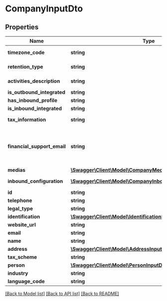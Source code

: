 # CompanyInputDto

## Properties
Name | Type | Description | Notes
------------ | ------------- | ------------- | -------------
**timezone_code** | **string** | Timezone; MaxLength: 50 | 
**retention_type** | **string** | RetentionType; MaxLength: 450 | [optional] 
**activities_description** | **string** | ActivitiesDescription; MaxLength: 450 | [optional] 
**is_outbound_integrated** | **string** | IsOutboundIntegrated | 
**has_inbound_profile** | **string** | HasInboundProfile | 
**is_inbound_integrated** | **string** | IsInboundIntegrated | [optional] 
**tax_information** | **string** | TaxInformation; MaxLength: 450 | [optional] 
**financial_support_email** | **string** | Email to be used to \&quot;reply\&quot; and email body when sending notification emails; MaxLength: 200 | [optional] 
**medias** | [**\Swagger\Client\Model\CompanyMediaInputDto[]**](CompanyMediaInputDto.md) | Medias | [optional] 
**inbound_configuration** | [**\Swagger\Client\Model\CompanyInboundConfigurationInputDto**](CompanyInboundConfigurationInputDto.md) | Inbound configuration | [optional] 
**id** | **string** |  | [optional] 
**telephone** | **string** |  | [optional] 
**legal_type** | **string** |  | 
**identification** | [**\Swagger\Client\Model\IdentificationInputDto**](IdentificationInputDto.md) |  | [optional] 
**website_url** | **string** |  | [optional] 
**email** | **string** |  | 
**name** | **string** |  | 
**address** | [**\Swagger\Client\Model\AddressInputDto**](AddressInputDto.md) |  | [optional] 
**tax_scheme** | **string** |  | 
**person** | [**\Swagger\Client\Model\PersonInputDto**](PersonInputDto.md) |  | [optional] 
**industry** | **string** | MaxLength: 100 | [optional] 
**language_code** | **string** | MaxLength: 50 | 

[[Back to Model list]](../README.md#documentation-for-models) [[Back to API list]](../README.md#documentation-for-api-endpoints) [[Back to README]](../README.md)


